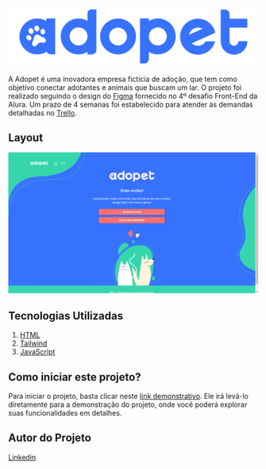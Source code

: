 <div align="center">
  <img src="./img/LogoMain-azul.svg" alt="Meteora: Landing Page E-Commerce">
</div>


A Adopet é uma inovadora empresa fictícia de adoção, que tem como objetivo conectar adotantes e animais que buscam um lar. O projeto foi realizado seguindo o design do [Figma](https://www.figma.com) fornecido no 4º desafio Front-End da Alura. Um prazo de 4 semanas foi estabelecido para atender às demandas detalhadas no [Trello](https://trello.com/pt-BR?&aceid=&adposition=&adgroup=148159506607&campaign=19269516466&creative=641463051732&device=c&keyword=trello&matchtype=e&network=g&placement=&ds_kids=p74543507295&ds_e=GOOGLE&ds_eid=700000001557344&ds_e1=GOOGLE&gad=1&gclid=CjwKCAjwzo2mBhAUEiwAf7wjksrPgC2nQlMN04GbQw7YH1IJV0AN-7F3fqHjYUy35ouy2vv3QZ7HCRoCkgUQAvD_BwE&gclsrc=aw.ds).

 


## Layout
![Tela Desktop](./img/layout.png)

## Tecnologias Utilizadas
1. [HTML](https://developer.mozilla.org/en-US/docs/Web/HTML)
2. [Tailwind](https://tailwindcss.com)
3. [JavaScript](https://developer.mozilla.org/pt-BR/docs/Web/JavaScript)

## Como iniciar este projeto?

Para iniciar o projeto, basta clicar neste [link demonstrativo](https://adopet-o1b2.vercel.app/). Ele irá levá-lo diretamente para a demonstração do projeto, onde você poderá explorar suas funcionalidades em detalhes.

## Autor do Projeto
[Linkedin](https://www.linkedin.com/in/gabriel-queiroz-7a1428212/)